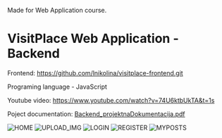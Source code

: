 Made for Web Application course.

# VisitPlace Web Application - Backend

Frontend: https://github.com/lnikolina/visitplace-frontend.git

Programing language - JavaScript

Youtube video: https://www.youtube.com/watch?v=74U6ktbUkTA&t=1s

Poject documentation: [Backend_projektnaDokumentacija.pdf](https://github.com/lnikolina/visitplace-backend/files/9648940/Backend_projektnaDokumentacija.pdf)

![HOME](https://user-images.githubusercontent.com/103592085/192358956-80184cab-fd2c-4c1c-9cd0-9937191e2d92.png)
![UPLOAD_IMG](https://user-images.githubusercontent.com/103592085/192358974-70321bc8-a835-4924-9dcf-77bc7b2b4881.png)
![LOGIN](https://user-images.githubusercontent.com/103592085/192358981-c151a54b-1d96-4261-8393-1d3c64293160.png)
![REGISTER](https://user-images.githubusercontent.com/103592085/192358996-74d2f5cb-bd30-4e35-944d-9e17517b9b01.png)
![MYPOSTS](https://user-images.githubusercontent.com/103592085/192359016-246ff1b5-d745-42cb-8c42-b21a7b972f74.png)
